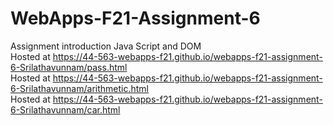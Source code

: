 # WebApps-F21-Assignment-6
Assignment introduction Java Script and DOM<BR>
Hosted at https://44-563-webapps-f21.github.io/webapps-f21-assignment-6-Srilathavunnam/pass.html<br>
Hosted at https://44-563-webapps-f21.github.io/webapps-f21-assignment-6-Srilathavunnam/arithmetic.html<br>
Hosted at https://44-563-webapps-f21.github.io/webapps-f21-assignment-6-Srilathavunnam/car.html<br>

